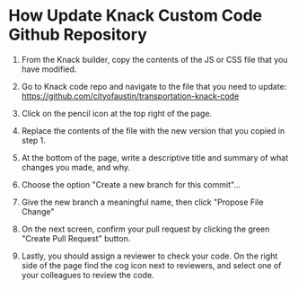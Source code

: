 # How Update Knack Custom Code Github Repository

1. From the Knack builder, copy the contents of the JS or CSS file that you have modified.

2. Go to Knack code repo and navigate to the file that you need to update:
https://github.com/cityofaustin/transportation-knack-code

3. Click on the pencil icon at the top right of the page.

4. Replace the contents of the file with the new version that you copied in step 1.

5. At the bottom of the page, write a descriptive title and summary of what changes you made, and why.

6. Choose the option "Create a new branch for this commit"...

7.  Give the new branch a meaningful name, then click "Propose File Change"

8. On the next screen, confirm your pull request by clicking the green "Create Pull Request" button.

9. Lastly, you should assign a reviewer to check your code. On the right side of the page find the cog icon next to reviewers, and select one of your colleagues to review the code.
